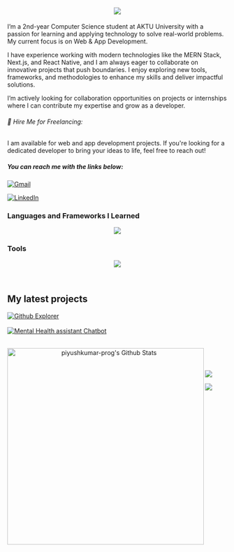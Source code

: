 
<h1 align="center">
    <img src="https://readme-typing-svg.herokuapp.com/?font=Righteous&size=35&center=true&vCenter=true&width=500&height=70&duration=4000&lines=Hi+There!+...+👋;+I'm+Piyush+Kumar!;NextJS+Developer;MERN+Stack+Developer" />
</h1>


I’m a 2nd-year Computer Science student at AKTU University with a passion for learning and applying technology to solve real-world problems. My current focus is on Web & App Development.

I have experience working with modern technologies like the MERN Stack, Next.js, and React Native, and I am always eager to collaborate on innovative projects that push boundaries. I enjoy exploring new tools, frameworks, and methodologies to enhance my skills and deliver impactful solutions.

I’m actively looking for collaboration opportunities on projects or internships where I can contribute my expertise and grow as a developer.


###### 💼 Hire Me for Freelancing:
I am available for web and app development projects. If you're looking for a dedicated developer to bring your ideas to life, feel free to reach out!

##### You can reach me with the links below:
[![Gmail](https://skillicons.dev/icons?i=gmail)](mailto:piyushkumar.prog@gmail.com) 

[![LinkedIn](https://skillicons.dev/icons?i=linkedin)](https://www.linkedin.com/in/piyush-kumar-prog)

### Languages and Frameworks I Learned
<p align="center">
         <img src="https://skillicons.dev/icons?i=js,typescript,nextjs,nodejs,express,react,vite,tailwind,c,python,mongodb,mysql,html,css" />
</p>


### Tools
<p align="center">
            <img src="https://skillicons.dev/icons?i=supabase,vscode,github,docker,figma,git,postman,vercel,netlify,npm" />
</p>
<br>
  
## My latest projects

<a href="https://github.com/piyushkumar-prog/GitHub-Explorer">
  <img align="middle" src="https://github-readme-stats.vercel.app/api/pin/?username=piyushkumar-prog&repo=GitHub-Explorer" alt="Github Explorer" />
</a>
<br/>
<br/>
<a href="https://github.com/piyushkumar-prog/Mentai">
  <img align="middle" src="https://github-readme-stats.vercel.app/api/pin/?username=piyushkumar-prog&repo=Mentai" alt="Mental Health assistant Chatbot" />
</a>
<br/>
<br/>

<p align="center">
<img width="450" align="left" src="https://github-readme-stats-defcon27.vercel.app/api?username=piyushkumar-prog&show_icons=true&line_height=21&theme=react" alt="piyushkumar-prog's Github Stats" />
</p>

<br>
<br/>
<br/>

<a href="https://github.com/piyushkumar-prog">
  <img src="https://github-readme-stats.vercel.app/api/top-langs/?username=piyushkumar-prog&layout=compact" />
</a>

<a href="https://www.buymeacoffee.com/piyushkumar_prog"><img src="https://img.buymeacoffee.com/button-api/?text=Buy me a coffee&emoji=&slug=piyushkumar_prog&button_colour=5F7FFF&font_colour=ffffff&font_family=Cookie&outline_colour=000000&coffee_colour=FFDD00" /></a>
<!---
piyushkumar-prog/piyushkumar-prog is a ✨ special ✨ repository because its `README.md` (this file) appears on your GitHub profile.
You can click the Preview link to take a look at your changes.
--->
